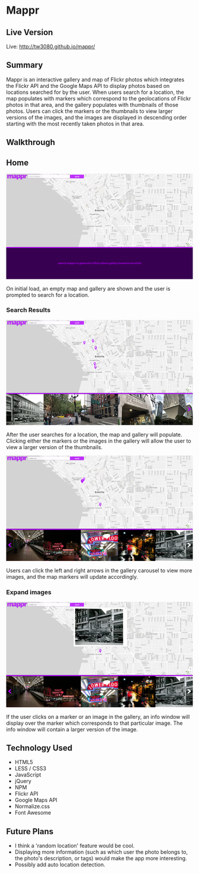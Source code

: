 # Mappr

## Live Version
Live: http://tw3080.github.io/mappr/

## Summary
Mappr is an interactive gallery and map of Flickr photos which integrates the Flickr API and the Google Maps API to display photos based on locations searched for by the user. When users search for a location, the map populates with markers which correspond to the geolocations of Flickr photos in that area, and the gallery populates with thumbnails of those photos. Users can click the markers or the thumbnails to view larger versions of the images, and the images are displayed in descending order starting with the most recently taken photos in that area.

## Walkthrough

## Home
<p align="center">
    <img src="./img/home.png">
</p>

On initial load, an empty map and gallery are shown and the user is prompted to search for a location.

### Search Results
<p align="center">
    <img src="./img/search-results.png">
</p>

After the user searches for a location, the map and gallery will populate. Clicking either the markers or the images in the gallery will allow the user to view a larger version of the thumbnails.


<p align="center">
    <img src="./img/gallery-scroll.png">
</p>

Users can click the left and right arrows in the gallery carousel to view more images, and the map markers will update accordingly.

### Expand images
<p align="center">
    <img src="./img/info-window.png">
</p>

If the user clicks on a marker or an image in the gallery, an info window will display over the marker which corresponds to that particular image. The info window will contain a larger version of the image.

## Technology Used
* HTML5
* LESS / CSS3
* JavaScript
* jQuery
* NPM
* Flickr API
* Google Maps API
* Normalize.css
* Font Awesome

## Future Plans
* I think a 'random location' feature would be cool.
* Displaying more information (such as which user the photo belongs to, the photo's description, or tags) would make the app more interesting.
* Possibly add auto location detection.
